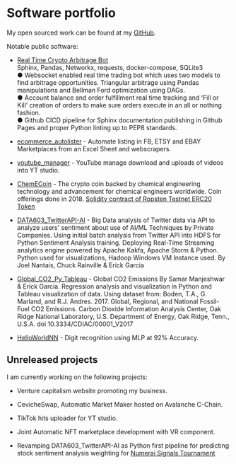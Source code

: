 # Software portfolio

My open sourced work can be found at my [GitHub](http://github.com/ehgp).

Notable public software:

* [Real Time Crypto Arbitrage Bot](https://github.com/ehgp/realtime_crypto_arbitrage_bot)<br>
Sphinx, Pandas, Networkx, requests, docker-compose, SQLite3<br>
● Websocket enabled real time trading bot which uses two models to find arbitrage opportunities.
Triangular arbitrage using Pandas manipulations and Bellman Ford optimization using DAGs.<br>
● Account balance and order fulfillment real time tracking and ‘Fill or Kill’ creation of orders to make sure orders execute in an all or nothing fashion.<br>
● Github CICD pipeline for Sphinx documentation publishing in Github Pages and proper Python
linting up to PEP8 standards.

* [ecommerce_autolister](https://github.com/ehgp/ecommerce_autolister) - Automate listing in FB, ETSY and EBAY Marketplaces from an Excel Sheet and webscrapers.

* [youtube_manager](https://github.com/ehgp/youtube_manager) - YouTube manage download and uploads of videos into YT studio.

* [ChemECoin](https://github.com/ehgp/chemecoin) - The crypto coin backed by chemical engineering technology and advancement for chemical engineers worldwide. Coin offerings done in 2018. [Solidity contract of Ropsten Testnet ERC20 Token](https://ropsten.etherscan.io/address/0xb6ba833c8065c138627b11249c842a6f567d3742)

* [DATA603_TwitterAPI-AI](https://github.com/ehgp/DATA603_TwitterAPI-AI) - Big Data analysis of Twitter data via API to analyze users' sentiment about use of AI/ML Techniques by Private Companies.
Using initial batch analysis from Twitter API into HDFS for Python Sentiment Analysis training.
Deploying Real-Time Streaming analytics engine powered by Apache Kakfa, Apache Storm & Python.
Python used for visualizations, Hadoop Windows VM Instance used.
By Joel Nantais, Chuck Rainville & Erick Garcia

* [Global_CO2_Py_Tableau](https://github.com/ehgp/Global_CO2_Py_Tableau) - Global CO2 Emissions By Samar Manjeshwar & Erick Garcia. Regression analysis and visualization in Python and Tableau visualization of data. Using dataset from: Boden, T.A., G. Marland, and R.J. Andres. 2017. Global, Regional, and National Fossil-Fuel CO2 Emissions. Carbon Dioxide Information Analysis Center, Oak Ridge National Laboratory, U.S. Department of Energy, Oak Ridge, Tenn., U.S.A. doi 10.3334/CDIAC/00001_V2017

* [HelloWorldNN](https://github.com/ehgp/HelloWorldNN) - Digit recognition using MLP at 92% Accuracy.

## Unreleased projects

I am currently working on the following projects:

* Venture capitalism website promoting my business.

* CevicheSwap, Automatic Market Maker hosted on Avalanche C-Chain.

* TikTok hits uploader for YT studio.

* Joint Automatic NFT marketplace development with VR component.

* Revamping DATA603_TwitterAPI-AI as Python first pipeline for predicting stock sentiment analysis weighting for [Numerai Signals Tournament](https://signals.numer.ai/tournament)
